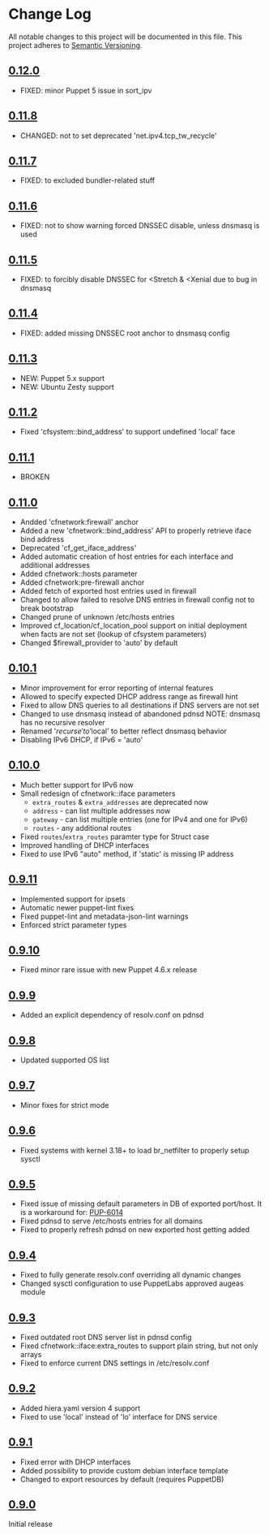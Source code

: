 # Change Log

All notable changes to this project will be documented in this file. This
project adheres to [Semantic Versioning](http://semver.org/).

## [0.12.0](https://github.com/codingfuture/puppet-cfnetwork/releases/tag/v0.12.0)
- FIXED: minor Puppet 5 issue in sort_ipv

## [0.11.8](https://github.com/codingfuture/puppet-cfnetwork/releases/tag/v0.11.8)
- CHANGED: not to set deprecated 'net.ipv4.tcp_tw_recycle'

## [0.11.7](https://github.com/codingfuture/puppet-cfnetwork/releases/tag/v0.11.7)
- FIXED: to excluded bundler-related stuff

## [0.11.6](https://github.com/codingfuture/puppet-cfnetwork/releases/tag/v0.11.6)
- FIXED: not to show warning forced DNSSEC disable, unless dnsmasq is used

## [0.11.5](https://github.com/codingfuture/puppet-cfnetwork/releases/tag/v0.11.5)
- FIXED: to forcibly disable DNSSEC for <Stretch & <Xenial due to bug in dnsmasq

## [0.11.4](https://github.com/codingfuture/puppet-cfnetwork/releases/tag/v0.11.4)
- FIXED: added missing DNSSEC root anchor to dnsmasq config

## [0.11.3](https://github.com/codingfuture/puppet-cfnetwork/releases/tag/v0.11.3)
- NEW: Puppet 5.x support
- NEW: Ubuntu Zesty support

## [0.11.2]
- Fixed 'cfsystem::bind_address' to support undefined 'local' face

## [0.11.1]
- BROKEN

## [0.11.0]
- Andded 'cfnetwork:firewall' anchor
- Added a new 'cfnetwork::bind_address' API to properly retrieve iface bind address
- Deprecated 'cf_get_iface_address'
- Added automatic creation of host entries for each interface and additional addresses
- Added cfnetwork::hosts parameter
- Added cfnetwork:pre-firewall anchor
- Added fetch of exported host entries used in firewall
- Changed to allow failed to resolve DNS entries in firewall config
    not to break bootstrap
- Changed prune of unknown /etc/hosts entries
- Improved cf_location/cf_location_pool support on initial deployment
    when facts are not set (lookup of cfsystem parameters)
- Changed $firewall_provider to 'auto' by default

## [0.10.1]
- Minor improvement for error reporting of internal features
- Allowed to specify expected DHCP address range as firewall hint
- Fixed to allow DNS queries to all destinations if DNS servers are not set
- Changed to use dnsmasq instead of abandoned pdnsd
    NOTE: dnsmasq has no recursive resolver
- Renamed '$recurse' to '$local' to better reflect dnsmasq behavior
- Disabling IPv6 DHCP, if IPv6 = 'auto'

## [0.10.0]
- Much better support for IPv6 now
- Small redesign of cfnetwork::iface parameters
    - `extra_routes` & `extra_addresses` are deprecated now
    - `address` - can list multiple addresses now
    - `gateway` - can list multiple entries (one for IPv4 and one for IPv6)
    - `routes` - any additional routes
- Fixed `routes`/`extra_routes` paramter type for Struct case
- Improved handling of DHCP interfaces
- Fixed to use IPv6 "auto" method, if 'static' is missing IP address

## [0.9.11]
- Implemented support for ipsets
- Automatic newer puppet-lint fixes
- Fixed puppet-lint and metadata-json-lint warnings
- Enforced strict parameter types

## [0.9.10]
- Fixed minor rare issue with new Puppet 4.6.x release

## [0.9.9]
- Added an explicit dependency of resolv.conf on pdnsd

## [0.9.8]
- Updated supported OS list

## [0.9.7]

- Minor fixes for strict mode

## [0.9.6]

- Fixed systems with kernel 3.18+ to load br_netfilter to properly setup sysctl

## [0.9.5]

- Fixed issue of missing default parameters in DB of exported port/host.
   It is a workaround for: [PUP-6014](https://tickets.puppetlabs.com/browse/PUP-6014)
- Fixed pdnsd to serve /etc/hosts entries for all domains
- Fixed to properly refresh pdnsd on new exported host getting added

## [0.9.4]

- Fixed to fully generate resolv.conf overriding all dynamic changes
- Changed sysctl configuration to use PuppetLabs approved augeas module

## [0.9.3]

- Fixed outdated root DNS server list in pdnsd config
- Fixed cfnetwork::iface:extra_routes to support plain string, but not only arrays
- Fixed to enforce current DNS settings in /etc/resolv.conf


## [0.9.2]

- Added hiera.yaml version 4 support
- Fixed to use 'local' instead of 'lo' interface for DNS service

## [0.9.1]

- Fixed error with DHCP interfaces
- Added possibility to provide custom debian interface template
- Changed to export resources by default (requires PuppetDB)

## [0.9.0]

Initial release

[0.11.2]: https://github.com/codingfuture/puppet-cfnetwork/releases/tag/v0.11.2
[0.11.1]: https://github.com/codingfuture/puppet-cfnetwork/releases/tag/v0.11.1
[0.11.0]: https://github.com/codingfuture/puppet-cfnetwork/releases/tag/v0.11.0
[0.10.1]: https://github.com/codingfuture/puppet-cfnetwork/releases/tag/v0.10.1
[0.10.0]: https://github.com/codingfuture/puppet-cfnetwork/releases/tag/v0.10.0
[0.9.11]: https://github.com/codingfuture/puppet-cfnetwork/releases/tag/v0.9.11
[0.9.10]: https://github.com/codingfuture/puppet-cfnetwork/releases/tag/v0.9.10
[0.9.9]: https://github.com/codingfuture/puppet-cfnetwork/releases/tag/v0.9.9
[0.9.8]: https://github.com/codingfuture/puppet-cfnetwork/releases/tag/v0.9.8
[0.9.7]: https://github.com/codingfuture/puppet-cfnetwork/releases/tag/v0.9.7
[0.9.6]: https://github.com/codingfuture/puppet-cfnetwork/releases/tag/v0.9.6
[0.9.5]: https://github.com/codingfuture/puppet-cfnetwork/releases/tag/v0.9.5
[0.9.4]: https://github.com/codingfuture/puppet-cfnetwork/releases/tag/v0.9.4
[0.9.3]: https://github.com/codingfuture/puppet-cfnetwork/releases/tag/v0.9.3
[0.9.2]: https://github.com/codingfuture/puppet-cfnetwork/releases/tag/v0.9.2
[0.9.1]: https://github.com/codingfuture/puppet-cfnetwork/releases/tag/v0.9.1
[0.9.0]: https://github.com/codingfuture/puppet-cfnetwork/releases/tag/v0.9.0
